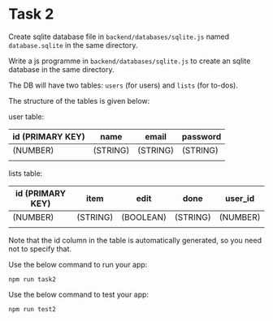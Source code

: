 # Task 2

Create sqlite database file in `backend/databases/sqlite.js` named `database.sqlite` in the same directory.

Write a js programme in `backend/databases/sqlite.js` to create an sqlite database in the same directory.

The DB will have two tables: `users` (for users) and `lists` (for to-dos).

The structure of the tables is given below:

user table:

| id (PRIMARY KEY) | name     | email    | password |
| ---------------- | -------- | -------- | -------- |
| (NUMBER)         | (STRING) | (STRING) | (STRING) |
|                  |          |          |          |

lists table:

| id (PRIMARY KEY) | item     | edit      | done     | user_id  |
| ---------------- | -------- | --------- | -------- | -------- |
| (NUMBER)         | (STRING) | (BOOLEAN) | (STRING) | (NUMBER) |
|                  |          |           |          |          |

Note that the id column in the table is automatically generated, so you need not to specify that.

Use the below command to run your app:

```
npm run task2
```

Use the below command to test your app:

```
npm run test2
```

